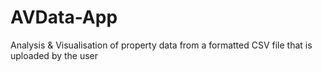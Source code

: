 # AVData-App
Analysis &amp; Visualisation of property data from a formatted CSV file that is uploaded by the user
